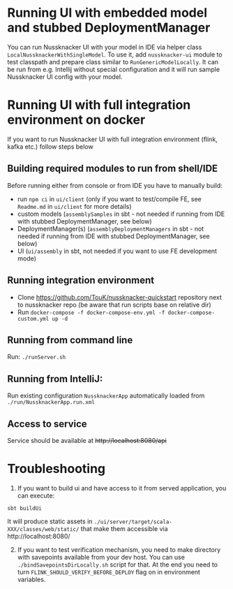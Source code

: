 # Running UI with embedded model and stubbed DeploymentManager

You can run Nussknacker UI with your model in IDE via
helper class `LocalNussknackerWithSingleModel`. To use it, add `nussknacker-ui` module to
test classpath and prepare class similar to `RunGenericModelLocally`.
It can be run from e.g. Intellij without special configuration and it will run sample
Nussknacker UI config with your model.

# Running UI with full integration environment on docker

If you want to run Nussknacker UI with full integration environment (flink, kafka etc.) follow steps below

## Building required modules to run from shell/IDE

Before running either from console or from IDE you have to manually build:
- run `npm ci` in `ui/client` (only if you want to test/compile FE, see `Readme.md` in `ui/client` for more details)
- custom models (```assemblySamples``` in sbt - not needed if running from IDE with stubbed DeploymentManager, see below)
- DeploymentManager(s) (```assemblyDeploymentManagers``` in sbt - not needed if running from IDE with stubbed DeploymentManager, see below)
- UI (```ui/assembly``` in sbt, not needed if you want to use FE development mode)

## Running integration environment
- Clone https://github.com/TouK/nussknacker-quickstart repository next to nussknacker repo (be aware that run scripts base on relative dir)
- Run `docker-compose -f docker-compose-env.yml -f docker-compose-custom.yml up -d`

## Running from command line

Run: `./runServer.sh`

## Running from IntelliJ:

Run existing configuration `NussknackerApp` automatically loaded from `./run/NussknackerApp.run.xml`

## Access to service
Service should be available at ~~http://localhost:8080/api~~

# Troubleshooting

1. If you want to build ui and have access to it from served application, you can execute:
```
sbt buildUi
```
It will produce static assets in `./ui/server/target/scala-XXX/classes/web/static/` that make them accessible via http://localhost:8080/

2. If you want to test verification mechanism, you need to make directory with savepoints available from your dev host. You can use `./bindSavepointsDirLocally.sh` script for that.
   At the end you need to turn `FLINK_SHOULD_VERIFY_BEFORE_DEPLOY` flag on in environment variables.
